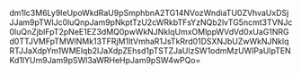 dm1lc3M6Ly9leUpoWkdRaU9pSmphbnA2TG14NVozWndiaTU0ZVhvaUxDSjJJam9pTWlJc0luQnpJam9pNkptTzU2cWRkbTFsYzNQb2lvTG5ncmt3TVNJc0luQnZjblFpT2pNeE1EZ3dMQ0pwWkNJNklqUmxOMlppWVdVd0xUaG1NRGd0TTJVMFpTMWlNMk13TFRjM1ltVmhaR1JsTkRrd01DSXNJbUZwWkNJNklqRTJJaXdpYm1WMElqb2lJaXdpZEhsd1pTSTZJaUlzSW1odmMzUWlPaUlpTENKd1lYUm9Jam9pSWl3aWRHeHpJam9pSW4wPQo=